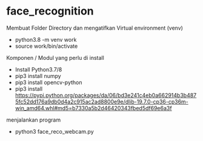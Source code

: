 # face_recognition
Membuat Folder Directory dan mengatifkan Virtual environment (venv)
- python3.8 -m venv work
- source work/bin/activate

Komponen / Modul yang perlu di install 
- Install Python3.7/8
- pip3 install numpy
- pip3 install opencv-python
- pip3 install https://pypi.python.org/packages/da/06/bd3e241c4eb0a662914b3b4875fc52dd176a9db0d4a2c915ac2ad8800e9e/dlib-19.7.0-cp36-cp36m-win_amd64.whl#md5=b7330a5b2d46420343fbed5df69e6a3f

menjalankan program 
- python3 face_reco_webcam.py 

